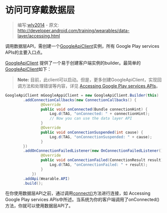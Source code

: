 # 访问可穿戴数据层

> 编写:[wly2014](https://github.com/wly2014) - 原文: <http://developer.android.com/training/wearables/data-layer/accessing.html>

调用数据层API，需创建一个[GoogleApiClient](GoogleApiClient.html)实例，所有 Google Play services APIs的主要入口点。

[GoogleApiClient](GoogleApiClient.html) 提供了一个易于创建客户端实例的builder。最简单的[GoogleApiClient](GoogleApiClient.html)如下：

> **Note:** 目前，此client可以启动。但是，更多创建GoogleApiClient，实现回调方法和处理错误等内容，详见 [Accessing Google Play services APIs](api-client.html)。

```java
GoogleApiClient mGoogleAppiClient = new GoogleApiClient.Builder(this)
        .addConnectionCallbacks(new ConnectionCallbacks() {
                @Override
                public void onConnected(Bundle connectionHint) {
                    Log.d(TAG, "onConnected: " + connectionHint);
                    // Now you can use the data layer API
                }
                @Override
                public void onConnectionSuspended(int cause) {
                    Log.d(TAG, "onConnectionSuspended: " + cause);
                }
        })
        .addOnConnectionFailedListener(new OnConnectionFailedListener() {
                @Override
                public void onConnectionFailed(ConnectionResult result) {
                    Log.d(TAG, "onConnectionFailed: " + result);
                }
            })
        .addApi(Wearable.API)
        .build();
```

在你使用数据层API之前，通过调用[connect()](GoogleApiClient.html#connect())方法进行连接，如 Accessing Google Play services APIs中所述。当系统为你的客户端调用了onConnected()方法，你就可以使用数据层API了。

